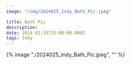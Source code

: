 ```yaml
---
image: "/img/2024025_Indy_Bath_Pic.jpeg"

title: Bath Pic
description: 
date: 2024-02-25T15:00:00.000Z
tags: Indy
---
```

{% image "./2024025_Indy_Bath_Pic.jpeg", "" %}
